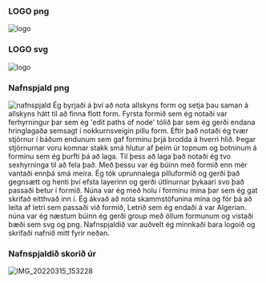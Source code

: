 ### LOGO png
![logo](https://user-images.githubusercontent.com/100709486/158392257-78e76855-7833-45bb-add5-0187732ff896.png)
### LOGO svg
![logo](https://user-images.githubusercontent.com/100709486/158326393-04d7a566-d731-4439-a636-dd3329da8b2a.svg)
### Nafnspjald png
![nafnspjald](https://user-images.githubusercontent.com/100709486/158326424-c9426b62-72c9-422b-b390-6c7742561dff.png)
Ég byrjaði á því að nota allskyns form og setja þau saman á allskyns hátt til að finna flott form. Fyrsta formið sem ég notaði var ferhyrningur þar sem ég 'edit paths of node' tólið þar sem ég gerði endana hringlagaða semsagt í nokkurnsveigin pillu form. Eftir það notaði ég tvær stjörnur í báðum endunum sem gaf forminu þrjá brodda á hverri hlið. Þegar stjörnurnar voru komnar stakk smá hlutur af þeim úr topnum og botninum á forminu sem ég þurfti þá að laga. Til þess að laga það notaði ég tvo sexhyrninga til að fela það. Með þessu var ég búinn með formið enn mér vantaði ennþá smá meira. Ég tók uprunnalega pilluformið og gerði það gegnsætt og henti því efsta layerinn og gerði útlínurnar þykaari svo það passaði betur í formið. Núna var ég með holu í forminu mína þar sem ég gat skrifað eitthvað inn í. Ég ákvað að nota skammstöfunina mína og fór þá að leita af letri sem passaði við formið, Letrið sem ég endaði á var Algerian. núna var ég næstum búinn ég gerði group með öllum formunum og vistaði bæði sem svg og png. Nafnspjaldið var auðvelt ég minnkaði bara logoið og skrifaði nafnið mitt fyrir neðan.
### Nafnspjaldið skorið úr
![IMG_20220315_153228](https://user-images.githubusercontent.com/100709486/158414878-ae8311fb-31b8-46a8-99fd-43fd0d43c52b.jpg)
